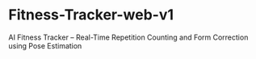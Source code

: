 # Fitness-Tracker-web-v1
AI Fitness Tracker – Real-Time Repetition Counting and Form Correction using Pose Estimation
